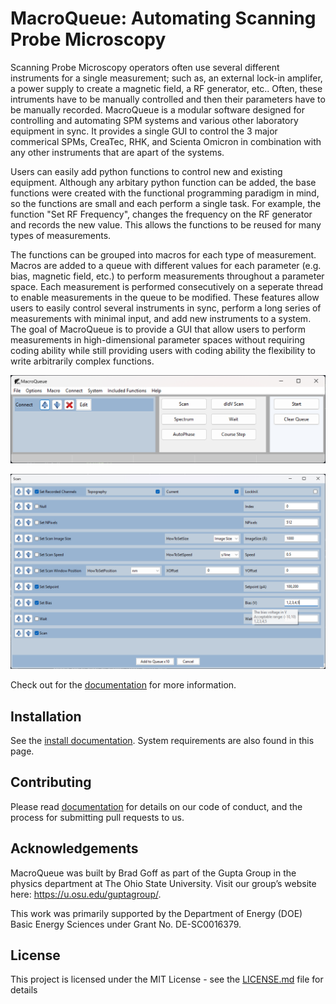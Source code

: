 # MacroQueue: Automating Scanning Probe Microscopy

Scanning Probe Microscopy operators often use several different instruments for a single measurement; such as, an external lock-in amplifer, a power supply to create a magnetic field, a RF generator, etc..  Often, these intruments have to be manually controlled and then their parameters have to be manually recorded.  MacroQueue is a modular software designed for controlling and automating SPM systems and various other laboratory equipment in sync.  It provides a single GUI to control the 3 major commerical SPMs, CreaTec, RHK, and Scienta Omicron in combination with any other instruments that are apart of the systems.  


Users can easily add python functions to control new and existing equipment.  Although any arbitary python function can be added, the base functions were created with the functional programming paradigm in mind, so the functions are small and each perform a single task.  For example, the function "Set RF Frequency", changes the frequency on the RF generator and records the new value.  This allows the functions to be reused for many types of measurements.

The functions can be grouped into macros for each type of measurement.  Macros are added to a queue with different values for each parameter (e.g. bias, magnetic field, etc.) to perform measurements throughout a parameter space.  Each measurement is performed consecutively on a seperate thread to enable measurements in the queue to be modified.
These features allow users to easily control several instruments in sync, perform a long series of measurements with minimal input, and add new instruments to a system. 
The goal of MacroQueue is to provide a GUI that allow users to perform measurements in high-dimensional parameter spaces without requiring coding ability while still providing users with coding ability the flexibility to write arbitrarily complex functions.  

![Brief image of MacroQueue](https://github.com/guptagroupstm/MacroQueue/blob/main/docs_src/source/ReadMe.png)

![Brief image of MacroQueue](https://github.com/guptagroupstm/MacroQueue/blob/main/docs_src/source/ExpandingFigure.png)

Check out for the [documentation](https://guptagroupstm.github.io/MacroQueue/index.html) for more information.

## Installation

See the [install documentation](https://guptagroupstm.github.io/MacroQueue/Install.html). System requirements are also found in this page.

## Contributing

Please read [documentation](https://guptagroupstm.github.io/MacroQueue/Contributing.html) for details on our code of conduct, and the process for submitting pull requests to us.

## Acknowledgements

MacroQueue was built by Brad Goff as part of the Gupta Group in the physics department at The Ohio State University. Visit our group’s website here: https://u.osu.edu/guptagroup/.

This work was primarily supported by the Department of Energy (DOE) Basic Energy Sciences under Grant No. DE-SC0016379.

## License

This project is licensed under the MIT License - see the [LICENSE.md](LICENSE.md) file for details